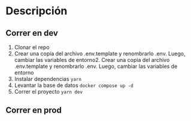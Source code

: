 # Descripción

## Correr en dev
1. Clonar el repo
2. Crear una copia del archivo .env.template y renombrarlo .env. Luego, cambiar las variables de entorno2. Crear una copia del archivo .env.template y renombrarlo .env. Luego, cambiar las variables de entorno
3. Instalar dependencias ````yarn````
4. Levantar la base de datos ````docker compose up -d````
5. Correr el proyecto ````yarn dev````


## Correr en prod


